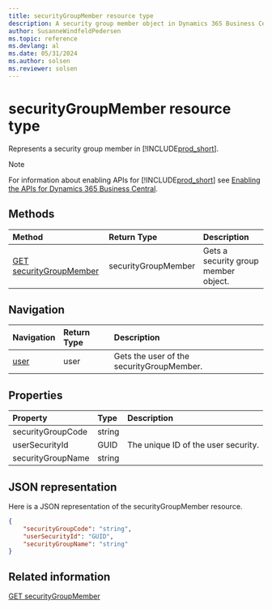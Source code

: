 ```yaml
---
title: securityGroupMember resource type
description: A security group member object in Dynamics 365 Business Central.
author: SusanneWindfeldPedersen
ms.topic: reference
ms.devlang: al
ms.date: 05/31/2024
ms.author: solsen
ms.reviewer: solsen
---
```


# securityGroupMember resource type

<!-- START>DO_NOT_EDIT -->
<!-- IMPORTANT:Do not edit any of the content between here and the END>DO_NOT_EDIT. -->
Represents a security group member in [!INCLUDE[prod_short](../../includes/prod_short.md)].

> [!NOTE]
> For information about enabling APIs for [!INCLUDE[prod_short](../../includes/prod_short.md)] see [Enabling the APIs for Dynamics 365 Business Central](../../api-reference/v2.0/enabling-apis-for-dynamics-nav.md).

## Methods

| Method | Return Type|Description |
|:--------------------|:-----------|:-------------------------|
|[GET securityGroupMember](../api/dynamics_securitygroupmember_get.md)|securityGroupMember|Gets a security group member object.|


## Navigation

| Navigation |Return Type| Description |
|:----------|:----------|:-----------------|
|[user](dynamics_user.md)|user |Gets the user of the securityGroupMember.|

## Properties

| Property           | Type   |Description     |
|:-------------------|:-------|:---------------|
|securityGroupCode|string||
|userSecurityId|GUID|The unique ID of the user security.|
|securityGroupName|string||

## JSON representation

Here is a JSON representation of the securityGroupMember resource.


```json
{
    "securityGroupCode": "string",
    "userSecurityId": "GUID",
    "securityGroupName": "string"
}
```
<!-- IMPORTANT: END>DO_NOT_EDIT -->

## Related information
[GET securityGroupMember](../api/dynamics_securitygroupmember_get.md)
